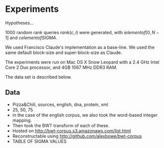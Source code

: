 Experiments
===========  
Hypotheses...

1000 random rank queries $rank(c, i)$ were generated, with $i elementof [0, N-1]$ and $c elementof SIGMA$.

We used Francisco Claude's
implementation as a base-line. We used the same default block-size and
super-block-size as Claude.

The experiments were run on Mac OS X Snow Leopard with a 2.4 GHz Intel Core 2
Duo processor, and 4GB 1067 MHz DDR3 RAM.

The data set is described below.

Data
----
 * Pizza&Chili, sources, english, dna, protein, xml
 * 25, 50, 75
 * in the case of the english corpus, we also took the word-based integer
   mapping.
 * Then took the BWT transform of each of these.
 * Hosted on http://bwt-corpus.s3.amazonaws.com/list.html
 * Reconstructable using http://github.com/alexbowe/bwt-corpus
 * TABLE OF SIGMA VALUES
